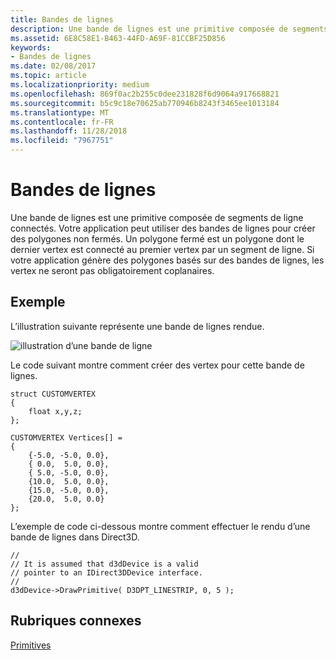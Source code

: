 ```yaml
---
title: Bandes de lignes
description: Une bande de lignes est une primitive composée de segments de ligne connectés. Votre application peut utiliser des bandes de lignes pour créer des polygones non fermés. Un polygone fermé est un polygone dont le dernier vertex est connecté au premier vertex par un segment de ligne.
ms.assetid: 6E8C58E1-B463-44FD-A69F-81CCBF25D856
keywords:
- Bandes de lignes
ms.date: 02/08/2017
ms.topic: article
ms.localizationpriority: medium
ms.openlocfilehash: 869f0ac2b255c0dee231828f6d9064a917668821
ms.sourcegitcommit: b5c9c18e70625ab770946b8243f3465ee1013184
ms.translationtype: MT
ms.contentlocale: fr-FR
ms.lasthandoff: 11/28/2018
ms.locfileid: "7967751"
---
```

# <a name="line-strips"></a>Bandes de lignes


Une bande de lignes est une primitive composée de segments de ligne connectés. Votre application peut utiliser des bandes de lignes pour créer des polygones non fermés. Un polygone fermé est un polygone dont le dernier vertex est connecté au premier vertex par un segment de ligne. Si votre application génère des polygones basés sur des bandes de lignes, les vertex ne seront pas obligatoirement coplanaires.

## <a name="span-idexamplespanspan-idexamplespanspan-idexamplespanexample"></a><span id="Example"></span><span id="example"></span><span id="EXAMPLE"></span>Exemple


L’illustration suivante représente une bande de lignes rendue.

![illustration d’une bande de ligne](images/linstrip.gif)

Le code suivant montre comment créer des vertex pour cette bande de lignes.

```
struct CUSTOMVERTEX
{
    float x,y,z;
};

CUSTOMVERTEX Vertices[] = 
{
    {-5.0, -5.0, 0.0},
    { 0.0,  5.0, 0.0},
    { 5.0, -5.0, 0.0},
    {10.0,  5.0, 0.0},
    {15.0, -5.0, 0.0},
    {20.0,  5.0, 0.0}
};
```

L’exemple de code ci-dessous montre comment effectuer le rendu d’une bande de lignes dans Direct3D.

```
//
// It is assumed that d3dDevice is a valid
// pointer to an IDirect3DDevice interface.
//
d3dDevice->DrawPrimitive( D3DPT_LINESTRIP, 0, 5 );
```

## <a name="span-idrelated-topicsspanrelated-topics"></a><span id="related-topics"></span>Rubriques connexes


[Primitives](primitives.md)

 

 




